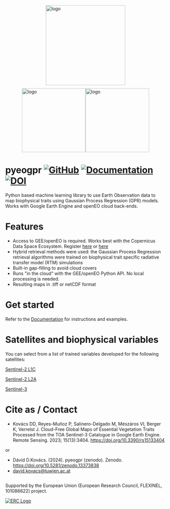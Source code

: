 <div style="display: flex; flex-direction: column; align-items: center; justify-content: center;">
  <img src="https://github.com/user-attachments/assets/a3ede50e-acbb-4375-bcfd-a3892f8c3c7d" alt="logo" width="250"/>
  <div style="display: flex; justify-content: center; margin-top: 10px;">
    <img src="https://github.com/user-attachments/assets/9e748a0f-6594-4ed8-bb55-1e0ce53a1577" alt="logo" width="200"/>
    <img src="https://github.com/user-attachments/assets/37f31ff8-b4da-42a6-8497-ed0566555f82" alt="logo" width="200"/>
  </div>
</div>



# pyeogpr [![GitHub](https://img.shields.io/badge/GitHub-pyeogpr-purple.svg)](https://github.com/daviddkovacs/pyeogpr)   [![Documentation](https://img.shields.io/badge/docs-pyeogpr-blue.svg)](https://pyeogpr.readthedocs.io/en/latest/pyeogpr.html) [![DOI](https://img.shields.io/badge/DOI-10.5281%2Fzenodo.13373838-green)](https://doi.org/10.5281/zenodo.13373838)



Python based machine learning library to use Earth Observation data to map biophysical traits using Gaussian Process Regression (GPR) models. Works with Google Earth Engine and openEO cloud back-ends.

# Features

- Access to GEE/openEO is required. Works best with the Copernicus Data Space Ecosystem. Register [here](https://code.earthengine.google.com/register) or [here](https://docs.openeo.cloud/join/free_trial.html)
 - Hybrid retrieval methods were used: the Gaussian Process Regression retrieval algorithms were trained on biophysical trait specific radiative transfer model (RTM) simulations
- Built-in gap-filling to avoid cloud covers
- Runs "in the cloud" with the GEE/openEO Python API. No local processing is needed.
- Resulting maps in .tiff or netCDF format

# Get started

Refer to the [Documentation](https://pyeogpr.readthedocs.io/en/latest/pyeogpr.html) for instructions and examples.


# Satellites and biophysical variables

You can select from a list of trained variables developed for the following satellites:

[Sentinel-2 L1C](https://pyeogpr.readthedocs.io/en/latest/sensors.html#)

[Sentinel-2 L2A](https://pyeogpr.readthedocs.io/en/latest/sensors.html#)

[Sentinel-3](https://pyeogpr.readthedocs.io/en/latest/sensors.html#sentinel-3-ocean-and-land-colour-instrument-olci)

# Cite as / Contact

- Kovács DD, Reyes-Muñoz P, Salinero-Delgado M, Mészáros VI, Berger K, Verrelst J. Cloud-Free Global Maps of Essential Vegetation Traits Processed from the TOA Sentinel-3 Catalogue in Google Earth Engine. Remote Sensing. 2023; 15(13):3404. https://doi.org/10.3390/rs15133404
  
or

- Dávid D.Kovács. (2024). pyeogpr (zenodo). Zenodo. https://doi.org/10.5281/zenodo.13373838
- david.kovacs@tuwien.ac.at

## 
Supported by the European Union (European Research Council, FLEXINEL, 101086622) project.

<a href="https://leoipl.uv.es/flexinel/">
  <img src="https://github.com/user-attachments/assets/940bf34f-04d3-4fb0-9d68-8d6f19c14bab" alt="ERC Logo">
</a>
